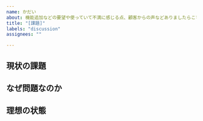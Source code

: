 ```yaml
---
name: かだい
about: 機能追加などの要望や使っていて不満に感じる点、顧客からの声などありましたらこちらからお願い致します。
title: "[課題]"
labels: "discussion"
assignees: ""

---
```


## 現状の課題


## なぜ問題なのか


## 理想の状態
